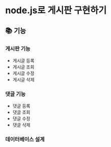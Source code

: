 # node.js로 게시판 구현하기

## 📚 **기능**

### 게시판 기능
- 게시글 등록
- 게시글 조회
- 게시글 수정
- 게시글 삭제

### 댓글 기능
- 댓글 등록
- 댓글 조회
- 댓글 수정
- 댓글 삭제

### 데이터베이스 설계
